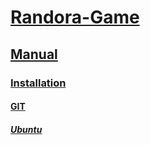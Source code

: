 # [Randora-Game](/README.md)

## [Manual](/manual/README.md)

### [Installation](/manual/installation/README.md)

#### [GIT](/manual/installation/randora/README.md)

##### [Ubuntu](/manual/installation/randora/ubuntu/README.md)
